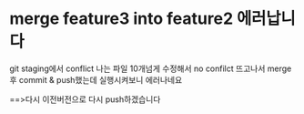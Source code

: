 # merge feature3 into feature2 에러납니다
git staging에서 conflict 나는 파일 10개넘게 수정해서 no confilct 뜨고나서 merge후 commit & push했는데 실행시켜보니 에러나네요

==>다시 이전버전으로 다시 push하겠습니다
